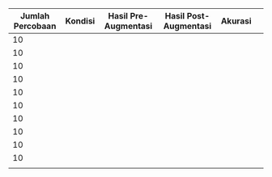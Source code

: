 | Jumlah Percobaan | Kondisi | Hasil Pre-Augmentasi | Hasil Post-Augmentasi | Akurasi |     |
| ---------------- | ------- | -------------------- | --------------------- | ------- | --- |
| 10               |         |                      |                       |         |     |
| 10               |         |                      |                       |         |
| 10               |         |                      |                       |         |
| 10               |         |                      |                       |         |
| 10               |         |                      |                       |         |
| 10               |         |                      |                       |         |
| 10               |         |                      |                       |         |
| 10               |         |                      |                       |         |
| 10               |         |                      |                       |         |
| 10               |         |                      |                       |         |
|                  |         |                      |                       |         |
